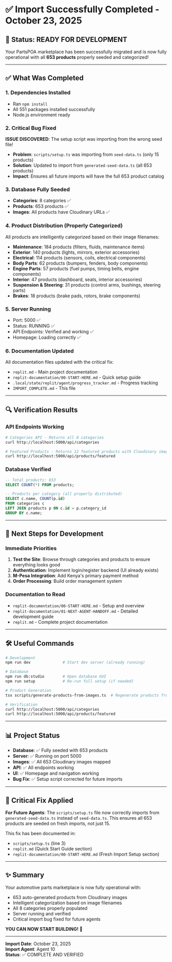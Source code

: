 # ✅ Import Successfully Completed - October 23, 2025

## 🎉 Status: READY FOR DEVELOPMENT

Your PartsPOA marketplace has been successfully migrated and is now fully operational with all **653 products** properly seeded and categorized!

---

## ✅ What Was Completed

### 1. Dependencies Installed
- Ran `npm install` 
- All 551 packages installed successfully
- Node.js environment ready

### 2. Critical Bug Fixed
**ISSUE DISCOVERED**: The setup script was importing from the wrong seed file!
- **Problem**: `scripts/setup.ts` was importing from `seed-data.ts` (only 15 products)
- **Solution**: Updated to import from `generated-seed-data.ts` (all 653 products)
- **Impact**: Ensures all future imports will have the full 653 product catalog

### 3. Database Fully Seeded
- **Categories**: 8 categories ✅
- **Products**: 653 products ✅
- **Images**: All products have Cloudinary URLs ✅

### 4. Product Distribution (Properly Categorized)
All products are intelligently categorized based on their image filenames:
- **Maintenance**: 184 products (filters, fluids, maintenance items)
- **Exterior**: 140 products (lights, mirrors, exterior accessories)
- **Electrical**: 114 products (sensors, coils, electrical components)
- **Body Parts**: 62 products (bumpers, fenders, body components)
- **Engine Parts**: 57 products (fuel pumps, timing belts, engine components)
- **Interior**: 47 products (dashboard, seats, interior accessories)
- **Suspension & Steering**: 31 products (control arms, bushings, steering parts)
- **Brakes**: 18 products (brake pads, rotors, brake components)

### 5. Server Running
- Port: 5000 ✅
- Status: RUNNING ✅
- API Endpoints: Verified and working ✅
- Homepage: Loading correctly ✅

### 6. Documentation Updated
All documentation files updated with the critical fix:
- `replit.md` - Main project documentation
- `replit-documentation/00-START-HERE.md` - Quick setup guide
- `.local/state/replit/agent/progress_tracker.md` - Progress tracking
- `IMPORT_COMPLETE.md` - This file

---

## 🔍 Verification Results

### API Endpoints Working
```bash
# Categories API - Returns all 8 categories
curl http://localhost:5000/api/categories

# Featured Products - Returns 12 featured products with Cloudinary images
curl http://localhost:5000/api/products/featured
```

### Database Verified
```sql
-- Total products: 653
SELECT COUNT(*) FROM products;

-- Products per category (all properly distributed)
SELECT c.name, COUNT(p.id) 
FROM categories c 
LEFT JOIN products p ON c.id = p.category_id 
GROUP BY c.name;
```

---

## 🚀 Next Steps for Development

### Immediate Priorities
1. **Test the Site**: Browse through categories and products to ensure everything looks good
2. **Authentication**: Implement login/register backend (UI already exists)
3. **M-Pesa Integration**: Add Kenya's primary payment method
4. **Order Processing**: Build order management system

### Documentation to Read
- `replit-documentation/00-START-HERE.md` - Setup and overview
- `replit-documentation/01-NEXT-AGENT-HANDOFF.md` - Detailed development guide
- `replit.md` - Complete project documentation

---

## 🛠️ Useful Commands

```bash
# Development
npm run dev              # Start dev server (already running)

# Database
npm run db:studio        # Open database GUI
npm run setup            # Re-run full setup (if needed)

# Product Generation
tsx scripts/generate-products-from-images.ts  # Regenerate products from images

# Verification
curl http://localhost:5000/api/categories
curl http://localhost:5000/api/products/featured
```

---

## 📊 Project Status

- **Database**: ✅ Fully seeded with 653 products
- **Server**: ✅ Running on port 5000
- **Images**: ✅ All 653 Cloudinary images mapped
- **API**: ✅ All endpoints working
- **UI**: ✅ Homepage and navigation working
- **Bug Fix**: ✅ Setup script corrected for future imports

---

## 🎯 Critical Fix Applied

**For Future Agents**: The `scripts/setup.ts` file now correctly imports from `generated-seed-data.ts` instead of `seed-data.ts`. This ensures all 653 products are seeded on fresh imports, not just 15.

This fix has been documented in:
- `scripts/setup.ts` (line 3)
- `replit.md` (Quick Start Guide section)
- `replit-documentation/00-START-HERE.md` (Fresh Import Setup section)

---

## ✨ Summary

Your automotive parts marketplace is now fully operational with:
- 653 auto-generated products from Cloudinary images
- Intelligent categorization based on image filenames
- All 8 categories properly populated
- Server running and verified
- Critical import bug fixed for future agents

**YOU CAN NOW START BUILDING!** 🚀

---

**Import Date**: October 23, 2025  
**Import Agent**: Agent 10  
**Status**: ✅ COMPLETE AND VERIFIED
